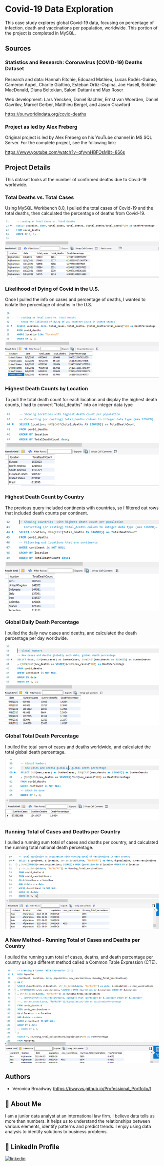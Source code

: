 # Covid-19 Data Exploration

This case study explores global Covid-19 data, focusing on percentage of infection, death and vaccinations per population, worldwide. This portion of the project is completed in MySQL.   

## Sources

### Statistics and Research: Coronavirus (COVID-19) Deaths Dataset

Research and data: Hannah Ritchie, Edouard Mathieu, Lucas Rodés-Guirao, Cameron Appel, Charlie Giattino, Esteban Ortiz-Ospina, Joe Hasell, Bobbie MacDonald, Diana Beltekian, Saloni Dattani and Max Roser

Web development: Lars Yencken, Daniel Bachler, Ernst van Woerden, Daniel Gavrilov, Marcel Gerber, Matthieu Bergel, and Jason Crawford

https://ourworldindata.org/covid-deaths

### Project as led by Alex Freberg
Original project is led by Alex Freberg on his YouTube channel in MS SQL Server. For the complete project, see the following link:

https://www.youtube.com/watch?v=qfyynHBFOsM&t=866s
## Project Details

This dataset looks at the number of confirmed deaths due to Covid-19 worldwide. 
### Total Deaths vs. Total Cases
Using MySQL Workbench 8.0, I pulled the total cases of Covid-19 and the total deaths, then calculated the percentage of deaths from Covid-19. 

![SQL Query - Deaths vs. Cases](https://github.com/bwayvs/Covid19_DataExploration/blob/main/images/1.total_cases_vs_total_deaths_query_and_result_snippet.PNG)


### Likelihood of Dying of Covid in the U.S.

Once I pulled the info on cases and percentage of deaths, I wanted to isolate the percentage of deaths in the U.S.

![SQL Query - Death Percentage in the U.S.](https://github.com/bwayvs/Covid19_DataExploration/blob/main/images/2.Liklihood_of_dying_if_Covid_is_contracted_in_US.PNG)


### Highest Death Counts by Location

To pull the total death count for each location and display the highest death counts, I had to convert "total_deaths" into an integer data type

![SQL Query - Death Count](https://github.com/bwayvs/Covid19_DataExploration/blob/main/images/3.most_deaths_by_location_per_population.PNG)


### Highest Death Count by Country

The previous query included continents with countries, so I filtered out rows that included death counts per continent. 

![SQL Query - Death Count](https://github.com/bwayvs/Covid19_DataExploration/blob/main/images/4.most_infected_country_by_population.PNG)

### Global Daily Death Percentage

I pulled the daily new cases and deaths, and calculated the death percentage per day worldwide. 

![SQL Query - Global Daily Death Percentage](https://github.com/bwayvs/Covid19_DataExploration/blob/main/images/5.total_new_cases_and_new_deaths_worldwide_each_day_and_global_daily_death_percentage.PNG)

### Global Total Death Percentage

I pulled the total sum of cases and deaths worldwide, and calculated the total global death percentage.

![SQL Query - Global Total Death Percentage](https://github.com/bwayvs/Covid19_DataExploration/blob/main/images/6.total_worldwide_cases_and_deaths_and_percentage_of_deaths.PNG)

### Running Total of Cases and Deaths per Country

I pulled a running sum total of cases and deaths per country, and calculated the running total national death percentage.

![SQL Query - Running Total of Cases and Deaths per Country](https://github.com/bwayvs/Covid19_DataExploration/blob/main/images/7.running_total_vaccinations_by_country.PNG)

### A New Method - Running Total of Cases and Deaths per Country

I pulled the running sum total of cases, deaths, and death percentage per country using a different method called a Common Table Expression (CTE).

![SQL Query - Running Total of Cases and Deaths per Country](https://github.com/bwayvs/Covid19_DataExploration/blob/main/images/8.another_way_to_create_CTE_to_show_running_total_vax_with_vax_percentage.PNG)



## Authors

- Veronica Broadway (https://bwayvs.github.io/Professional_Portfolio/)


## 🚀 About Me
I am a junior data analyst at an international law firm. I believe data tells us more than numbers. It helps us to understand the relationships between various elements, identify patterns and predict trends. I enjoy using data analysis to identify solutions to business problems. 


## 🔗 LinkedIn Profile
[![linkedin](https://img.shields.io/badge/linkedin-0A66C2?style=for-the-badge&logo=linkedin&logoColor=white)](https://www.linkedin.com/in/veronicabroadway/)



